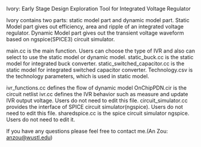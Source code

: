 Ivory: Early Stage Design Exploration Tool for Integrated Voltage Regulator

Ivory contains two parts: static model part and dynamic model part.
Static Model part gives out efficiency, area and ripple of an integrated voltage regulator.
Dynamic Model part gives out the transient voltage waveform based on ngspice(SPICE3) circuit simulator.

main.cc is the main function. Users can choose the type of IVR and also can select to use the static model or dynamic model.
static_buck.cc is the static model for integrated buck converter.
static_switched_capacitor.cc is the static model for integrated switched capacitor converter.
Technology.csv is the technology parameters, which is used in static model.

ivr_functions.cc defines the flow of dynamic model
OnChipPDN.cir is the circuit netlist
ivr.cc defines the IVR behavior such as measure and update IVR output voltage. Users do not need to edit this file.
circuit_simulator.cc provides the interface of SPICE circuit simulator(ngspice). Users do not need to edit this file.
sharedspice.cc is the spice circuit simulator ngspice. Users do not need to edit it. 

If you have any questions please feel free to contact me.(An Zou: anzou@wustl.edu)

